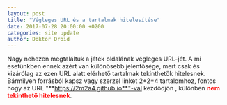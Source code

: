 ```yaml
---
layout: post
title: "Végleges URL és a tartalmak hitelesítése"
date: 2017-07-28 20:00:00 +0200
categories: site update
author: Doktor Droid
---
```

Nagy nehezen megtaláltuk a játék oldalának végleges URL-jét. A mi esetünkben
ennek azért van különösebb jelentősége, mert csak és kizárólag az ezen URL alatt
elérhető tartalmak tekinthetők hitelesnek. Bármilyen forrásból kapsz vagy
szerzel linket 2+2=4 tartalomhoz, fontos hogy az URL
"**https://2m2a4.github.io**"-val kezdődjön , különben <span
style="color:red">**nem tekinthető hitelesnek**</span>.
